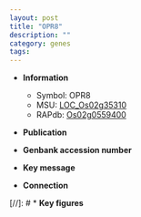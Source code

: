 ```yaml
---
layout: post
title: "OPR8"
description: ""
category: genes
tags: 
---
```


* **Information**  
    + Symbol: OPR8  
    + MSU: [LOC_Os02g35310](http://rice.uga.edu/cgi-bin/ORF_infopage.cgi?orf=LOC_Os02g35310)  
    + RAPdb: [Os02g0559400](http://rapdb.dna.affrc.go.jp/viewer/gbrowse_details/irgsp1?name=Os02g0559400)  

* **Publication**  

* **Genbank accession number**  

* **Key message**  

* **Connection**  

[//]: # * **Key figures**  



